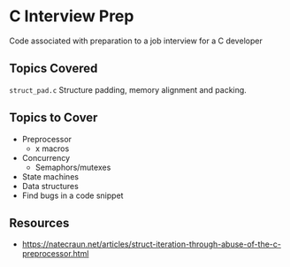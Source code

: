 # C Interview Prep
Code associated with preparation to a job interview for a C developer

## Topics Covered

```struct_pad.c``` Structure padding, memory alignment and packing.

## Topics to Cover

- Preprocessor
  - x macros
- Concurrency
  - Semaphors/mutexes
- State machines
- Data structures
- Find bugs in a code snippet

## Resources

- https://natecraun.net/articles/struct-iteration-through-abuse-of-the-c-preprocessor.html

